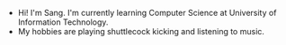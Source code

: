 - Hi! I'm Sang. I'm currently learning Computer Science at University of Information Technology.
- My hobbies are playing shuttlecock kicking and listening to music.

